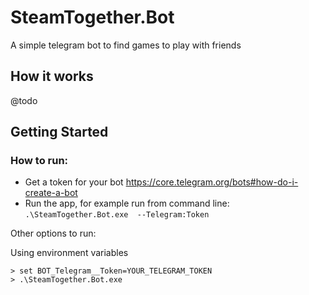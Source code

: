 # SteamTogether.Bot

A simple telegram bot to find games to play with friends 

## How it works

@todo

## Getting Started

### How to run:

* Get a token for your bot https://core.telegram.org/bots#how-do-i-create-a-bot
* Run the app, for example run from command line: `.\SteamTogether.Bot.exe  --Telegram:Token`

Other options to run:

Using environment variables 
```
> set BOT_Telegram__Token=YOUR_TELEGRAM_TOKEN
> .\SteamTogether.Bot.exe
```
